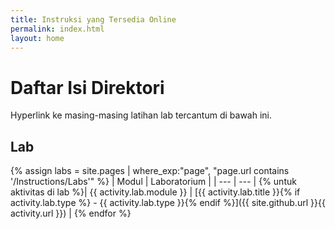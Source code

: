 ```yaml
---
title: Instruksi yang Tersedia Online
permalink: index.html
layout: home
---
```


# Daftar Isi Direktori

Hyperlink ke masing-masing latihan lab tercantum di bawah ini.

## Lab

{% assign labs = site.pages | where_exp:"page", "page.url contains '/Instructions/Labs'" %}
| Modul | Laboratorium |
| --- | --- | 
{% untuk aktivitas di lab %}| {{ activity.lab.module }} | [{{ activity.lab.title }}{% if activity.lab.type %} - {{ activity.lab.type }}{% endif %}]({{ site.github.url }}{{ activity.url }}) |
{% endfor %}

<!---


## Demos

{% assign demos = site.pages | where_exp:"page", "page.url contains '/Instructions/Demos'" %}
| Module | Demo |
| --- | --- | 
{% for activity in demos  %}| {{ activity.demo.module }} | [{{ activity.demo.title }}]({{ site.github.url }}{{ activity.url }}) |
{% endfor %}

--->

